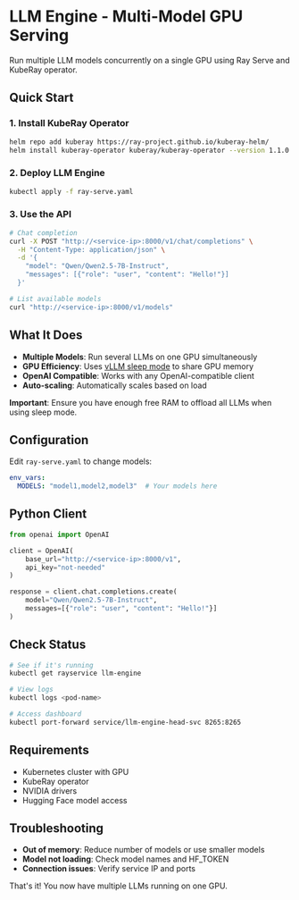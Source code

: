 # LLM Engine - Multi-Model GPU Serving

Run multiple LLM models concurrently on a single GPU using Ray Serve and KubeRay operator.

## Quick Start

### 1. Install KubeRay Operator

```bash
helm repo add kuberay https://ray-project.github.io/kuberay-helm/
helm install kuberay-operator kuberay/kuberay-operator --version 1.1.0
```

### 2. Deploy LLM Engine

```bash
kubectl apply -f ray-serve.yaml
```

### 3. Use the API

```bash
# Chat completion
curl -X POST "http://<service-ip>:8000/v1/chat/completions" \
  -H "Content-Type: application/json" \
  -d '{
    "model": "Qwen/Qwen2.5-7B-Instruct",
    "messages": [{"role": "user", "content": "Hello!"}]
  }'

# List available models
curl "http://<service-ip>:8000/v1/models"
```

## What It Does

- **Multiple Models**: Run several LLMs on one GPU simultaneously
- **GPU Efficiency**: Uses [vLLM sleep mode](https://docs.vllm.ai/en/latest/features/sleep_mode.html) to share GPU memory
- **OpenAI Compatible**: Works with any OpenAI-compatible client
- **Auto-scaling**: Automatically scales based on load

**Important**: Ensure you have enough free RAM to offload all LLMs when using sleep mode.

## Configuration

Edit `ray-serve.yaml` to change models:

```yaml
env_vars:
  MODELS: "model1,model2,model3"  # Your models here
```

## Python Client

```python
from openai import OpenAI

client = OpenAI(
    base_url="http://<service-ip>:8000/v1",
    api_key="not-needed"
)

response = client.chat.completions.create(
    model="Qwen/Qwen2.5-7B-Instruct",
    messages=[{"role": "user", "content": "Hello!"}]
)
```

## Check Status

```bash
# See if it's running
kubectl get rayservice llm-engine

# View logs
kubectl logs <pod-name>

# Access dashboard
kubectl port-forward service/llm-engine-head-svc 8265:8265
```

## Requirements

- Kubernetes cluster with GPU
- KubeRay operator
- NVIDIA drivers
- Hugging Face model access

## Troubleshooting

- **Out of memory**: Reduce number of models or use smaller models
- **Model not loading**: Check model names and HF_TOKEN
- **Connection issues**: Verify service IP and ports

That's it! You now have multiple LLMs running on one GPU.